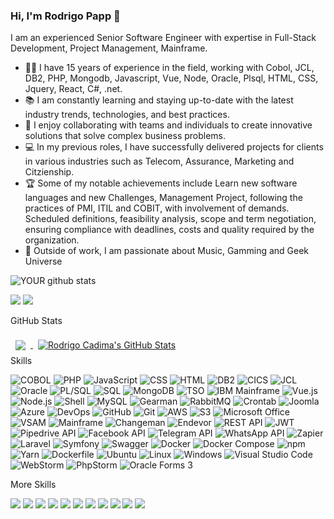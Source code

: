 ### Hi, I'm Rodrigo Papp 👋
I am an experienced Senior Software Engineer with expertise in Full-Stack Development, Project Management, Mainframe.
- 👨‍💻 I have 15 years of experience in the field, working with Cobol, JCL, DB2, PHP, Mongodb, Javascript, Vue, Node, Oracle, Plsql, HTML, CSS, Jquery, React, C#, .net.
- 📚 I am constantly learning and staying up-to-date with the latest industry trends, technologies, and best practices.
- 🤝 I enjoy collaborating with teams and individuals to create innovative solutions that solve complex business problems.
- 💻 In my previous roles, I have successfully delivered projects for clients in various industries such as Telecom, Assurance, Marketing and Citzienship.
- 🏆 Some of my notable achievements include Learn new software languages and new Challenges, Management Project, following the practices of PMI, ITIL and COBIT, with involvement of demands. Scheduled definitions, feasibility analysis, scope and term negotiation, ensuring compliance with deadlines, costs and quality required by the organization.
- 🌟 Outside of work, I am passionate about Music, Gamming and Geek Universe

![YOUR github stats](https://github-readme-stats.vercel.app/api?username=daopapp)

[<img src="https://img.shields.io/badge/linkedin-%230077B5.svg?&style=for-the-badge&logo=linkedin&logoColor=white" />](https://www.linkedin.com/in/rodrigo-papp-cadima/) [<img src = "https://img.shields.io/badge/instagram-%23E4405F.svg?&style=for-the-badge&logo=instagram&logoColor=white">](https://www.instagram.com/thedaopapp/) 


 GitHub Stats

<a href="https://github.com/daopapp">
  <img align="center" style="margin:0.5rem" src="https://github-readme-stats.vercel.app/api/top-langs/?username=daopapp&hide=html,css&title_color=ffffff&&count_private=true&text_color=c9cacc&icon_color=4AB197&bg_color=1A2B34" />
</a>

<a href="https://github.com/daopapp">
  <img align="center" style="margin:0.5rem" src="https://github-readme-stats.vercel.app/api?username=daopapp&show_icons=true&line_height=27&count_private=true&title_color=ffffff&text_color=c9cacc&icon_color=4AB097&bg_color=1A2B34" alt="Rodrigo Cadima's GitHub Stats" />
</a>

<summary>Skills</summary>

![COBOL](https://img.shields.io/badge/COBOL-4F5B93?logo=cobol&logoColor=white&style=for-the-badge)
![PHP](https://img.shields.io/badge/PHP-777BB4?logo=php&logoColor=white&style=for-the-badge)
![JavaScript](https://img.shields.io/badge/JavaScript-F7DF1E?logo=javascript&logoColor=black&style=for-the-badge)
![CSS](https://img.shields.io/badge/CSS-1572B6?logo=css3&logoColor=white&style=for-the-badge)
![HTML](https://img.shields.io/badge/HTML-E34F26?logo=html5&logoColor=white&style=for-the-badge)
![DB2](https://img.shields.io/badge/DB2-CC0000?logo=db2&logoColor=white&style=for-the-badge)
![CICS](https://img.shields.io/badge/CICS-0C54AD?logo=cics&logoColor=white&style=for-the-badge)
![JCL](https://img.shields.io/badge/JCL-5B5B5B?logo=ibm&logoColor=white&style=for-the-badge)
![Oracle](https://img.shields.io/badge/Oracle-F80000?logo=oracle&logoColor=white&style=for-the-badge)
![PL/SQL](https://img.shields.io/badge/PL/SQL-CC2927?logo=oracle&logoColor=white&style=for-the-badge)
![SQL](https://img.shields.io/badge/SQL-4479A1?logo=postgresql&logoColor=white&style=for-the-badge)
![MongoDB](https://img.shields.io/badge/MongoDB-47A248?logo=mongodb&logoColor=white&style=for-the-badge)
![TSO](https://img.shields.io/badge/TSO-5B5B5B?logo=ibm&logoColor=white&style=for-the-badge)
![IBM Mainframe](https://img.shields.io/badge/IBM_Mainframe-054ADA?logo=ibm&logoColor=white&style=for-the-badge)
![Vue.js](https://img.shields.io/badge/Vue.js-4FC08D?logo=vue.js&logoColor=white&style=for-the-badge)
![Node.js](https://img.shields.io/badge/Node.js-339933?logo=node.js&logoColor=white&style=for-the-badge)
![Shell](https://img.shields.io/badge/Shell-4EAA25?logo=gnu%20bash&logoColor=white&style=for-the-badge)
![MySQL](https://img.shields.io/badge/MySQL-4479A1?logo=mysql&logoColor=white&style=for-the-badge)
![Gearman](https://img.shields.io/badge/Gearman-2C8EBB?logo=gearman&logoColor=white&style=for-the-badge)
![RabbitMQ](https://img.shields.io/badge/RabbitMQ-FF6600?logo=rabbitmq&logoColor=white&style=for-the-badge)
![Crontab](https://img.shields.io/badge/Crontab-5B5B5B?logo=linux&logoColor=white&style=for-the-badge)
![Joomla](https://img.shields.io/badge/Joomla-FC9C04?logo=joomla&logoColor=white&style=for-the-badge)
![Azure](https://img.shields.io/badge/Azure-0089D6?logo=microsoft%20azure&logoColor=white&style=for-the-badge)
![DevOps](https://img.shields.io/badge/DevOps-47A248?logo=devops&logoColor=white&style=for-the-badge)
![GitHub](https://img.shields.io/badge/GitHub-181717?logo=github&logoColor=white&style=for-the-badge)
![Git](https://img.shields.io/badge/Git-F05032?logo=git&logoColor=white&style=for-the-badge)
![AWS](https://img.shields.io/badge/AWS-232F3E?logo=amazon%20aws&logoColor=white&style=for-the-badge)
![S3](https://img.shields.io/badge/S3-569A31?logo=amazon%20s3&logoColor=white&style=for-the-badge)
![Microsoft Office](https://img.shields.io/badge/Microsoft_Office-D83B01?logo=microsoft%20office&logoColor=white&style=for-the-badge)
![VSAM](https://img.shields.io/badge/VSAM-047CDE?logo=ibm&logoColor=white&style=for-the-badge)
![Mainframe](https://img.shields.io/badge/Mainframe-054ADA?logo=ibm&logoColor=white&style=for-the-badge)
![Changeman](https://img.shields.io/badge/Changeman-054ADA?logo=ibm&logoColor=white&style=for-the-badge)
![Endevor](https://img.shields.io/badge/Endevor-054ADA?logo=ibm&logoColor=white&style=for-the-badge)
![REST API](https://img.shields.io/badge/REST%20API-1C1C1C?logo=json&logoColor=white&style=for-the-badge)
![JWT](https://img.shields.io/badge/JWT-000000?logo=json&logoColor=white&style=for-the-badge)
![Pipedrive API](https://img.shields.io/badge/Pipedrive_API-405261?logo=pipedrive&logoColor=white&style=for-the-badge)
![Facebook API](https://img.shields.io/badge/Facebook_API-3B5998?logo=facebook&logoColor=white&style=for-the-badge)
![Telegram API](https://img.shields.io/badge/Telegram_API-2CA5E0?logo=telegram&logoColor=white&style=for-the-badge)
![WhatsApp API](https://img.shields.io/badge/WhatsApp_API-25D366?logo=whatsapp&logoColor=white&style=for-the-badge)
![Zapier](https://img.shields.io/badge/Zapier-FF4A00?logo=zapier&logoColor=white&style=for-the-badge)
![Laravel](https://img.shields.io/badge/Laravel-FF2D20?logo=laravel&logoColor=white&style=for-the-badge)
![Symfony](https://img.shields.io/badge/Symfony-000000?logo=symfony&logoColor=white&style=for-the-badge)
![Swagger](https://img.shields.io/badge/Swagger-85EA2D?logo=swagger&logoColor=black&style=for-the-badge)
![Docker](https://img.shields.io/badge/Docker-2496ED?logo=docker&logoColor=white&style=for-the-badge)
![Docker Compose](https://img.shields.io/badge/Docker_Compose-2496ED?logo=docker&logoColor=white&style=for-the-badge)
![npm](https://img.shields.io/badge/npm-CB3837?logo=npm&logoColor=white&style=for-the-badge)
![Yarn](https://img.shields.io/badge/Yarn-2C8EBB?logo=yarn&logoColor=white&style=for-the-badge)
![Dockerfile](https://img.shields.io/badge/Dockerfile-2496ED?logo=docker&logoColor=white&style=for-the-badge)
![Ubuntu](https://img.shields.io/badge/Ubuntu-E95420?logo=ubuntu&logoColor=white&style=for-the-badge)
![Linux](https://img.shields.io/badge/Linux-FCC624?logo=linux&logoColor=black&style=for-the-badge)
![Windows](https://img.shields.io/badge/Windows-0078D6?logo=windows&logoColor=white&style=for-the-badge)
![Visual Studio Code](https://img.shields.io/badge/Visual_Studio_Code-007ACC?logo=visual%20studio%20code&logoColor=white&style=for-the-badge)
![WebStorm](https://img.shields.io/badge/WebStorm-000000?logo=webstorm&logoColor=white&style=for-the-badge)
![PhpStorm](https://img.shields.io/badge/PhpStorm-000000?logo=phpstorm&logoColor=white&style=for-the-badge)
![Oracle Forms 3](https://img.shields.io/badge/Oracle_Forms_3-F80000?logo=oracle&logoColor=white&style=for-the-badge)




<summary>More Skills</summary>

![](https://img.shields.io/badge/Skill-Team%20Leadership-blue)
![](https://img.shields.io/badge/Skill-Project%20Management-blue)
![](https://img.shields.io/badge/Skill-Quality-Focused-blue)
![](https://img.shields.io/badge/Skill-Communication-blue)
![](https://img.shields.io/badge/Skill-Adaptability-blue)
![](https://img.shields.io/badge/Skill-Creativity-blue)
![](https://img.shields.io/badge/Skill-Innovative-blue)
![](https://img.shields.io/badge/Skill-Analyst-blue)
![](https://img.shields.io/badge/Skill-Critical%20Thinking-blue)
![](https://img.shields.io/badge/Skill-Effective%20Communication-blue)
![](https://img.shields.io/badge/Skill-Intellectual%20Curiosity-blue)

</details>
